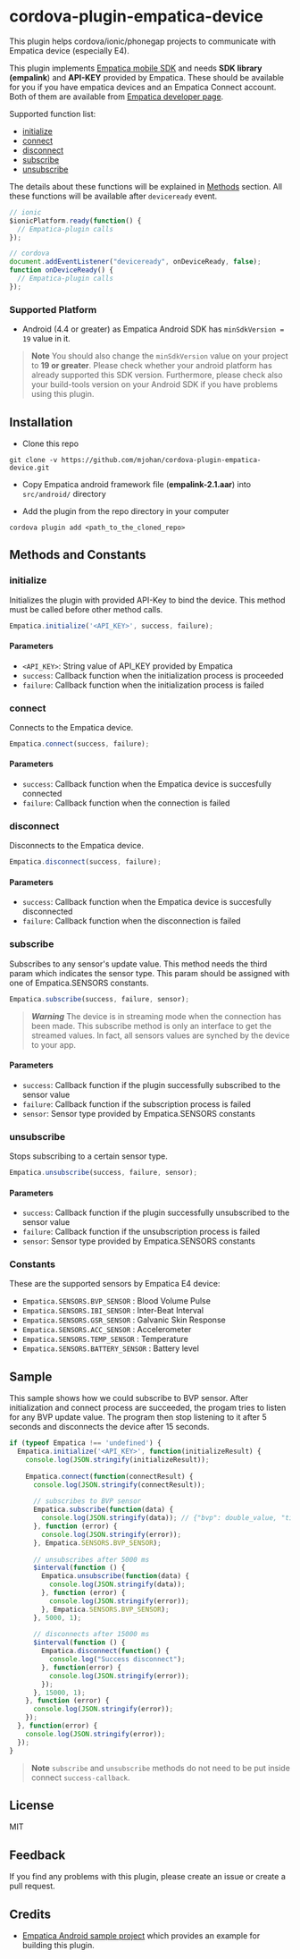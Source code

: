 # cordova-plugin-empatica-device

This plugin helps cordova/ionic/phonegap projects to communicate with Empatica device (especially E4). 

This plugin implements [Empatica mobile SDK](http://developer.empatica.com/) and needs __SDK library (empalink__) and __API-KEY__ provided by Empatica. These should be available for you if you have empatica devices and an Empatica Connect account. Both of them are available from [Empatica developer page](https://www.empatica.com/connect/developer.php).

Supported function list:
 * [initialize](#initialize)
 * [connect](#connect)
 * [disconnect](#disconnect)
 * [subscribe](#subscribe)
 * [unsubscribe](#unsubscribe)

The details about these functions will be explained in [Methods](#Methods) section. All these functions will be available after `deviceready` event.
```javascript
// ionic
$ionicPlatform.ready(function() {
  // Empatica-plugin calls
});

// cordova
document.addEventListener("deviceready", onDeviceReady, false);
function onDeviceReady() {
  // Empatica-plugin calls
});
```

### Supported Platform

* Android (4.4 or greater) as Empatica Android SDK has `minSdkVersion = 19` value in it.

>**Note** You should also change the `minSdkVersion` value on your project to **19 or greater**. Please check whether your android platform has already supported this SDK version. Furthermore, please check also your build-tools version on your Android SDK if you have problems using this plugin.

## Installation

* Clone this repo

```
git clone -v https://github.com/mjohan/cordova-plugin-empatica-device.git
```

* Copy Empatica android framework file (**empalink-2.1.aar**) into `src/android/` directory

* Add the plugin from the repo directory in your computer
```
cordova plugin add <path_to_the_cloned_repo>
```

## Methods and Constants

### initialize

Initializes the plugin with provided API-Key to bind the device. This method must be called before other method calls.

```javascript
Empatica.initialize('<API_KEY>', success, failure);
```

#### Parameters

* `<API_KEY>`: String value of API_KEY provided by Empatica
* `success`: Callback function when the initialization process is proceeded
* `failure`: Callback function when the initialization process is failed

### connect

Connects to the Empatica device.

```javascript
Empatica.connect(success, failure);
```

#### Parameters

* `success`: Callback function when the Empatica device is succesfully connected
* `failure`: Callback function when the connection is failed

### disconnect

Disconnects to the Empatica device.

```javascript
Empatica.disconnect(success, failure);
```

#### Parameters

* `success`: Callback function when the Empatica device is succesfully disconnected
* `failure`: Callback function when the disconnection is failed

### subscribe

Subscribes to any sensor's update value. This method needs the third param which indicates the sensor type. This param should be assigned with one of Empatica.SENSORS constants.

```javascript
Empatica.subscribe(success, failure, sensor);
```

>***Warning*** The device is in streaming mode when the connection has been made. This subscribe method is only an interface to get the streamed values. In fact, all sensors values are synched by the device to your app.  

#### Parameters

* `success`: Callback function if the plugin successfully subscribed to the sensor value
* `failure`: Callback function if the subscription process is failed
* `sensor`: Sensor type provided by Empatica.SENSORS constants

### unsubscribe

Stops subscribing to a certain sensor type.

```javascript
Empatica.unsubscribe(success, failure, sensor);
```

#### Parameters

* `success`: Callback function if the plugin successfully unsubscribed to the sensor value
* `failure`: Callback function if the unsubscription process is failed
* `sensor`: Sensor type provided by Empatica.SENSORS constants

### Constants

These are the supported sensors by Empatica E4 device:

* `Empatica.SENSORS.BVP_SENSOR` : Blood Volume Pulse
* `Empatica.SENSORS.IBI_SENSOR` : Inter-Beat Interval
* `Empatica.SENSORS.GSR_SENSOR` : Galvanic Skin Response
* `Empatica.SENSORS.ACC_SENSOR` : Accelerometer
* `Empatica.SENSORS.TEMP_SENSOR` : Temperature
* `Empatica.SENSORS.BATTERY_SENSOR` : Battery level

## Sample

This sample shows how we could subscribe to BVP sensor. After initialization and connect process are succeeded, the progam tries to listen for any BVP update value. The program then stop listening to it after 5 seconds and disconnects the device after 15 seconds.

```javascript
if (typeof Empatica !== 'undefined') {
  Empatica.initialize('<API_KEY>', function(initializeResult) {
    console.log(JSON.stringify(initializeResult));
    
    Empatica.connect(function(connectResult) {
      console.log(JSON.stringify(connectResult));
      
      // subscribes to BVP sensor
      Empatica.subscribe(function(data) {
        console.log(JSON.stringify(data)); // {"bvp": double_value, "timestamp": double_value}
      }, function (error) {
        console.log(JSON.stringify(error));
      }, Empatica.SENSORS.BVP_SENSOR);
      
      // unsubscribes after 5000 ms
      $interval(function () {
        Empatica.unsubscribe(function(data) {
          console.log(JSON.stringify(data));
        }, function (error) {
          console.log(JSON.stringify(error));
        }, Empatica.SENSORS.BVP_SENSOR);
      }, 5000, 1);
      
      // disconnects after 15000 ms
      $interval(function () {
        Empatica.disconnect(function() {
          console.log("Success disconnect");
        }, function(error) {
          console.log(JSON.stringify(error));
        });
      }, 15000, 1);
    }, function (error) {
      console.log(JSON.stringify(error));
    });
  }, function(error) {
    console.log(JSON.stringify(error));
  });
}
```

>**Note** `subscribe` and `unsubscribe` methods do not need to be put inside connect `success-callback`. 

## License

MIT

## Feedback

If you find any problems with this plugin, please create an issue or create a pull request.

## Credits

 * [Empatica Android sample project](https://github.com/empatica/empalink-sample-project-android) which provides an example for building this plugin.
